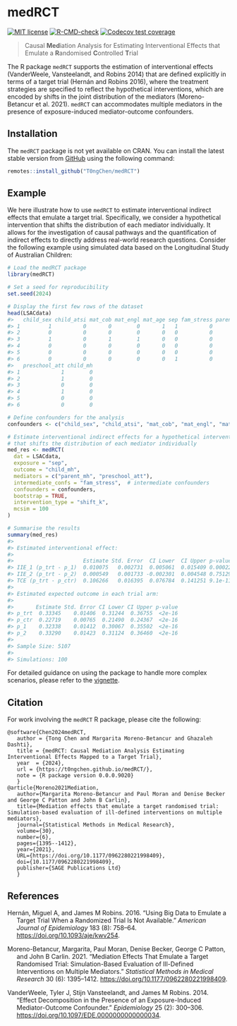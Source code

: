 
<!-- README.md is generated from README.Rmd. Please edit that file -->

# medRCT

<!-- badges: start -->

[![MIT
license](http://img.shields.io/badge/license-MIT-brightgreen.svg)](http://opensource.org/licenses/MIT)
[![R-CMD-check](https://github.com/T0ngChen/medRCT/actions/workflows/R-CMD-check.yaml/badge.svg)](https://github.com/T0ngChen/medRCT/actions/workflows/R-CMD-check.yaml)
[![Codecov test
coverage](https://codecov.io/gh/T0ngChen/medRCT/graph/badge.svg)](https://app.codecov.io/gh/T0ngChen/medRCT)
<!-- badges: end -->

> Causal **Med**iation Analysis for Estimating Interventional Effects
> that Emulate a **R**andomised **C**ontrolled **T**rial

The R package `medRCT` supports the estimation of interventional effects
(VanderWeele, Vansteelandt, and Robins 2014) that are defined explicitly
in terms of a target trial (Hernán and Robins 2016), where the treatment
strategies are specified to reflect the hypothetical interventions,
which are encoded by shifts in the joint distribution of the mediators
(Moreno-Betancur et al. 2021). `medRCT` can accommodates multiple
mediators in the presence of exposure-induced mediator-outcome
confounders.

## Installation

The `medRCT` package is not yet available on CRAN. You can install the
latest stable version from [GitHub](https://github.com/T0ngChen/medRCT)
using the following command:

``` r
remotes::install_github("T0ngChen/medRCT")
```

## Example

We here illustrate how to use `medRCT` to estimate interventional
indirect effects that emulate a target trial. Specifically, we consider
a hypothetical intervention that shifts the distribution of each
mediator individually. It allows for the investigation of causal
pathways and the quantification of indirect effects to directly address
real-world research questions. Consider the following example using
simulated data based on the Longitudinal Study of Australian Children:

``` r
# Load the medRCT package
library(medRCT)

# Set a seed for reproducibility
set.seed(2024)

# Display the first few rows of the dataset
head(LSACdata)
#>   child_sex child_atsi mat_cob mat_engl mat_age sep fam_stress parent_mh
#> 1         1          0       0        0       1   1          0         0
#> 2         0          0       0        0       0   0          0         0
#> 3         1          0       1        1       0   0          0         1
#> 4         0          0       0        0       0   0          0         0
#> 5         0          0       0        0       0   0          0         0
#> 6         0          0       0        0       0   1          0         0
#>   preschool_att child_mh
#> 1             1        0
#> 2             1        0
#> 3             0        0
#> 4             1        0
#> 5             0        0
#> 6             0        0

# Define confounders for the analysis
confounders <- c("child_sex", "child_atsi", "mat_cob", "mat_engl", "mat_age")

# Estimate interventional indirect effects for a hypothetical intervention
# that shifts the distribution of each mediator individually
med_res <- medRCT(
  dat = LSACdata,                      
  exposure = "sep",                    
  outcome = "child_mh",                
  mediators = c("parent_mh", "preschool_att"), 
  intermediate_confs = "fam_stress",  # intermediate confounders 
  confounders = confounders,           
  bootstrap = TRUE,                    
  intervention_type = "shift_k",       
  mcsim = 100                          
)

# Summarise the results
summary(med_res)
#> 
#> Estimated interventional effect: 
#> 
#>                      Estimate Std. Error  CI Lower  CI Upper p-value
#> IIE_1 (p_trt - p_1)  0.010075   0.002731  0.005061  0.015409 0.00022
#> IIE_2 (p_trt - p_2)  0.000549   0.001733 -0.002301  0.004548 0.75129
#> TCE (p_trt - p_ctr)  0.106266   0.016395  0.076784  0.141251 9.1e-11
#> 
#> Estimated expected outcome in each trial arm:
#> 
#>       Estimate Std. Error CI Lower CI Upper p-value
#> p_trt  0.33345    0.01406  0.31244  0.36755  <2e-16
#> p_ctr  0.22719    0.00765  0.21490  0.24367  <2e-16
#> p_1    0.32338    0.01412  0.30067  0.35502  <2e-16
#> p_2    0.33290    0.01423  0.31124  0.36460  <2e-16
#> 
#> Sample Size: 5107 
#> 
#> Simulations: 100
```

For detailed guidance on using the package to handle more complex
scenarios, please refer to the
[vignette](https://t0ngchen.github.io/medRCT/articles/intro.html).

## Citation

For work involving the `medRCT` R package, please cite the following:

    @software{Chen2024medRCT,
       author = {Tong Chen and Margarita Moreno-Betancur and Ghazaleh Dashti},
       title = {medRCT: Causal Mediation Analysis Estimating Interventional Effects Mapped to a Target Trial},
       year  = {2024},
       url = {https://t0ngchen.github.io/medRCT/},
       note = {R package version 0.0.0.9020}
       }
    @article{Moreno2021Mediation,
       author={Margarita Moreno-Betancur and Paul Moran and Denise Becker and George C Patton and John B Carlin},
       title={Mediation effects that emulate a target randomised trial: Simulation-based evaluation of ill-defined interventions on multiple mediators},
       journal={Statistical Methods in Medical Research},
       volume={30},
       number={6},
       pages={1395--1412},
       year={2021},
       URL={https://doi.org/10.1177/0962280221998409},
       doi={10.1177/0962280221998409},
       publisher={SAGE Publications Ltd}
       }    

## References

<div id="refs" class="references csl-bib-body hanging-indent"
entry-spacing="0">

<div id="ref-hernan2016using" class="csl-entry">

Hernán, Miguel A, and James M Robins. 2016. “Using Big Data to Emulate a
Target Trial When a Randomized Trial Is Not Available.” *American
Journal of Epidemiology* 183 (8): 758–64.
<https://doi.org/10.1093/aje/kwv254>.

</div>

<div id="ref-Moreno2021Mediation" class="csl-entry">

Moreno-Betancur, Margarita, Paul Moran, Denise Becker, George C Patton,
and John B Carlin. 2021. “Mediation Effects That Emulate a Target
Randomised Trial: Simulation-Based Evaluation of Ill-Defined
Interventions on Multiple Mediators.” *Statistical Methods in Medical
Research* 30 (6): 1395–1412. <https://doi.org/10.1177/0962280221998409>.

</div>

<div id="ref-vanderweele2014effect" class="csl-entry">

VanderWeele, Tyler J, Stijn Vansteelandt, and James M Robins. 2014.
“Effect Decomposition in the Presence of an Exposure-Induced
Mediator-Outcome Confounder.” *Epidemiology* 25 (2): 300–306.
<https://doi.org/10.1097/EDE.0000000000000034>.

</div>

</div>
